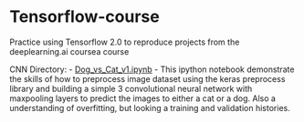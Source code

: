 # Tensorflow-course
Practice using Tensorflow 2.0 to reproduce projects from the deeplearning.ai coursea course

CNN Directory:
	- [Dog_vs_Cat_v1.ipynb](https://github.com/zhx281/Tensorflow-course/blob/master/CNN/Dog_vs_Cat_v1.ipynb)
		- This ipython notebook demonstrate the skills of how to preprocess image dataset using the keras preprocess library and building a simple 3 convolutional neural network with maxpooling layers to predict the images to either a cat or a dog. Also a understanding of overfitting, but looking a training and validation histories.
